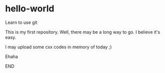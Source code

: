 # hello-world
Learn to use git

This is my first repository.
Well, there may be a long way to go.
I believe it's easy.

I may upload some cxx codes in memory of today ;)

Ehaha

END
